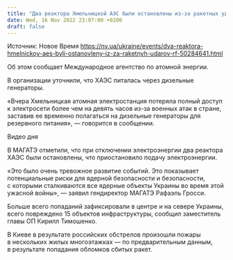 ```yaml
---
title: "Два реактора Хмельницкой АЭС были остановлены из-за ракетных ударов РФ — МАГАТЭ"
date: Wed, 16 Nov 2022 23:07:00 +0200
draft: false
---
```

Источник: Новое Время https://nv.ua/ukraine/events/dva-reaktora-hmelnickoy-aes-byli-ostanovleny-iz-za-raketnyh-udarov-rf-50284641.html


 Об этом сообщает Международное агентство по атомной энергии.

В организации уточнили, что ХАЭС питалась через дизельные генераторы.

«Вчера Хмельницкая атомная электростанция потеряла полный доступ к электросети более чем на девять часов из-за военных атак в стране, заставив ее временно полагаться на дизельные генераторы для резервного питания», — говорится в сообщении.

 Видео дня   

В МАГАТЭ отметили, что при отключении электроэнергии два реактора ХАЭС были остановлены, что приостановило подачу электроэнергии.

«Это было очень тревожное развитие событий. Это показывает потенциальные риски для ядерной безопасности и безопасности, с которыми сталкиваются все ядерные объекты Украины во время этой ужасной войны», — заявил гендиректор МАГАТЭ Рафаэль Гросси.

Больше всего попаданий зафиксировали в центре и на севере Украины, всего повреждено 15 объектов инфраструктуры, сообщил заместитель главы ОП Кирилл Тимошенко.

В Киеве в результате российских обстрелов произошли пожары в нескольких жилых многоэтажках — по предварительным данным, в результате попадания обломков сбитых ракет.
